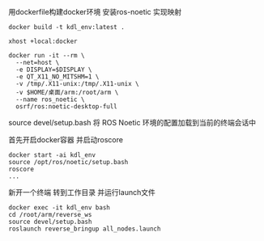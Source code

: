 
用dockerfile构建docker环境 安装ros-noetic
实现映射
```
docker build -t kdl_env:latest .

xhost +local:docker

docker run -it --rm \
  --net=host \
  -e DISPLAY=$DISPLAY \
  -e QT_X11_NO_MITSHM=1 \
  -v /tmp/.X11-unix:/tmp/.X11-unix \
  -v $HOME/桌面/arm:/root/arm \
  --name ros_noetic \
  osrf/ros:noetic-desktop-full
```

source devel/setup.bash
将 ROS Noetic 环境的配置加载到当前的终端会话中



首先开启docker容器 并启动roscore
```
docker start -ai kdl_env
source /opt/ros/noetic/setup.bash
roscore
... 

```
新开一个终端 转到工作目录 并运行launch文件
```
docker exec -it kdl_env bash
cd /root/arm/reverse_ws
source devel/setup.bash
roslaunch reverse_bringup all_nodes.launch
```






